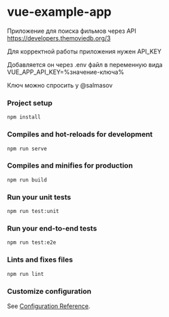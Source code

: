# vue-example-app

Приложение для поиска фильмов через API https://developers.themoviedb.org/3

Для корректной работы приложения нужен API_KEY

Добавляется он через .env файл в переменную вида VUE_APP_API_KEY=%значение-ключа%

Ключ можно спросить у @salmasov

### Project setup

```
npm install
```

### Compiles and hot-reloads for development

```
npm run serve
```

### Compiles and minifies for production

```
npm run build
```

### Run your unit tests

```
npm run test:unit
```

### Run your end-to-end tests

```
npm run test:e2e
```

### Lints and fixes files

```
npm run lint
```

### Customize configuration

See [Configuration Reference](https://cli.vuejs.org/config/).
